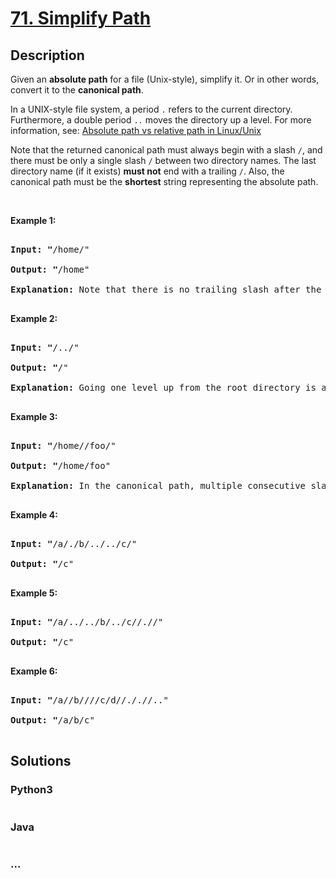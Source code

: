 # [71. Simplify Path](https://leetcode.com/problems/simplify-path)

## Description
<p>Given an <strong>absolute path</strong> for a file (Unix-style), simplify it. Or in other words, convert it to the <strong>canonical path</strong>.</p>

<p>In a UNIX-style file system, a period <code>.</code>&nbsp;refers to the current directory. Furthermore, a double period <code>..</code>&nbsp;moves the directory up a level. For more information, see:&nbsp;<a href="https://www.linuxnix.com/abslute-path-vs-relative-path-in-linuxunix/" target="_blank">Absolute path&nbsp;vs&nbsp;relative&nbsp;path&nbsp;in&nbsp;Linux/Unix</a></p>

<p>Note that the returned canonical path must always begin&nbsp;with a slash <code>/</code>, and there must be only a single slash <code>/</code>&nbsp;between two directory names.&nbsp;The last directory name (if it exists) <b>must not</b>&nbsp;end with a trailing <code>/</code>. Also, the canonical path must be the <strong>shortest</strong> string&nbsp;representing the absolute path.</p>

<p>&nbsp;</p>

<p><strong>Example 1:</strong></p>

<pre>
<strong>Input: &quot;</strong><span id="example-input-1-1">/home/&quot;</span>
<strong>Output: &quot;</strong><span id="example-output-1">/home&quot;
<strong>Explanation:</strong> Note that there is no trailing slash after the last directory name.</span>
</pre>

<p><strong>Example 2:</strong></p>

<pre>
<strong>Input: &quot;</strong><span id="example-input-1-1">/../&quot;</span>
<strong>Output: &quot;</strong><span id="example-output-1">/&quot;</span>
<strong>Explanation:</strong> Going one level up from the root directory is a no-op, as the root level is the highest level you can go.
</pre>

<p><strong>Example 3:</strong></p>

<pre>
<strong>Input: &quot;</strong><span id="example-input-1-1">/home//foo/&quot;</span>
<strong>Output: &quot;</strong><span id="example-output-1">/home/foo&quot;</span>
<strong>Explanation: </strong>In the canonical path, multiple consecutive slashes are replaced by a single one.
</pre>

<p><strong>Example 4:</strong></p>

<pre>
<strong>Input: &quot;</strong><span id="example-input-1-1">/a/./b/../../c/&quot;</span>
<strong>Output: &quot;</strong><span id="example-output-1">/c&quot;</span>
</pre>

<p><strong>Example 5:</strong></p>

<pre>
<strong>Input: &quot;</strong><span id="example-input-1-1">/a/../../b/../c//.//&quot;</span>
<strong>Output: &quot;</strong><span id="example-output-1">/c&quot;</span>
</pre>

<p><strong>Example 6:</strong></p>

<pre>
<strong>Input: &quot;</strong><span id="example-input-1-1">/a//b////c/d//././/..&quot;</span>
<strong>Output: &quot;</strong><span id="example-output-1">/a/b/c&quot;</span>
</pre>



## Solutions


### Python3

```python

```

### Java

```java

```

### ...
```

```
